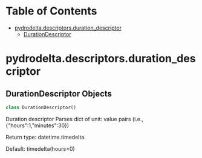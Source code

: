 # Table of Contents

* [pydrodelta.descriptors.duration\_descriptor](#pydrodelta.descriptors.duration_descriptor)
  * [DurationDescriptor](#pydrodelta.descriptors.duration_descriptor.DurationDescriptor)

<a id="pydrodelta.descriptors.duration_descriptor"></a>

# pydrodelta.descriptors.duration\_descriptor

<a id="pydrodelta.descriptors.duration_descriptor.DurationDescriptor"></a>

## DurationDescriptor Objects

```python
class DurationDescriptor()
```

Duration descriptor
Parses dict of unit: value pairs (i.e., {"hours":1,"minutes":30})

Return type: datetime.timedelta. 

Default: timedelta(hours=0)


